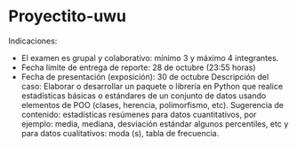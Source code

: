 # Proyectito-uwu
Indicaciones:
- El examen es grupal y colaborativo: mínimo 3 y máximo 4 integrantes.
- Fecha límite de entrega de reporte: 28 de octubre (23:55 horas)
- Fecha de presentación (exposición): 30 de octubre
Descripción del caso:
Elaborar o desarrollar un paquete o librería en Python que realice estadísticas básicas o estándares de un conjunto de datos usando elementos de POO (clases, herencia, polimorfismo, etc). Sugerencia de contenido: estadísticas resúmenes para datos cuantitativos, por ejemplo: media, mediana, desviación estándar algunos percentiles, etc y para datos cualitativos: moda (s), tabla de frecuencia.
